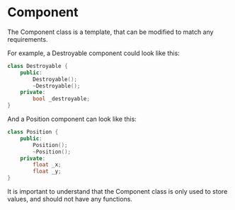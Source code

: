 # Component

The Component class is a template, that can be modified to match any requirements.

For example, a Destroyable component could look like this:

```cpp
class Destroyable {
    public:
        Destroyable();
        ~Destroyable();
    private:
        bool _destroyable;
}
```

And a Position component can look like this:
```cpp
class Position {
    public:
        Position();
        ~Position();
    private:
        float _x;
        float _y;
}
```

It is important to understand that the Component class is only used to store values, and should not have any functions.